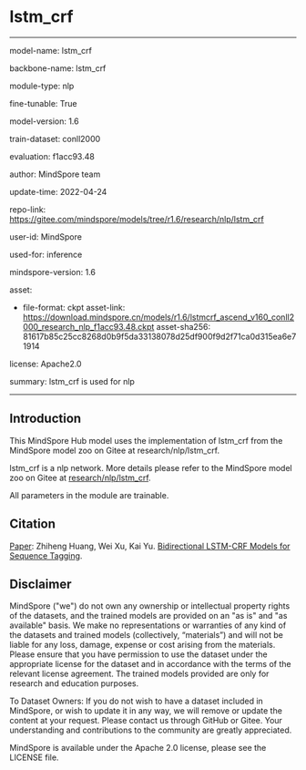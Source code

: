 # lstm_crf

---

model-name: lstm_crf

backbone-name: lstm_crf

module-type: nlp

fine-tunable: True

model-version: 1.6

train-dataset: conll2000

evaluation: f1acc93.48

author: MindSpore team

update-time: 2022-04-24

repo-link: <https://gitee.com/mindspore/models/tree/r1.6/research/nlp/lstm_crf>

user-id: MindSpore

used-for: inference

mindspore-version: 1.6

asset:

-
    file-format: ckpt
    asset-link: <https://download.mindspore.cn/models/r1.6/lstmcrf_ascend_v160_conll2000_research_nlp_f1acc93.48.ckpt>
    asset-sha256: 81617b85c25cc8268d0b9f5da33138078d25df900f9d2f71ca0d315ea6e71914

license: Apache2.0

summary: lstm_crf is used for nlp

---

## Introduction

This MindSpore Hub model uses the implementation of lstm_crf from the MindSpore model zoo on Gitee at research/nlp/lstm_crf.

lstm_crf is a nlp network. More details please refer to the MindSpore model zoo on Gitee at [research/nlp/lstm_crf](https://gitee.com/mindspore/models/blob/r1.6/research/nlp/lstm_crf/README.md).

All parameters in the module are trainable.

## Citation

[Paper](https://arxiv.org/abs/1508.01991):  Zhiheng Huang, Wei Xu, Kai Yu. [Bidirectional LSTM-CRF Models for Sequence Tagging](https://arxiv.org/abs/1508.01991).

## Disclaimer

MindSpore ("we") do not own any ownership or intellectual property rights of the datasets, and the trained models are provided on an "as is" and "as available" basis. We make no representations or warranties of any kind of the datasets and trained models (collectively, “materials”) and will not be liable for any loss, damage, expense or cost arising from the materials. Please ensure that you have permission to use the dataset under the appropriate license for the dataset and in accordance with the terms of the relevant license agreement. The trained models provided are only for research and education purposes.

To Dataset Owners: If you do not wish to have a dataset included in MindSpore, or wish to update it in any way, we will remove or update the content at your request. Please contact us through GitHub or Gitee. Your understanding and contributions to the community are greatly appreciated.

MindSpore is available under the Apache 2.0 license, please see the LICENSE file.
